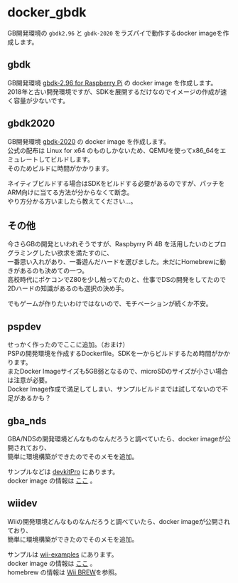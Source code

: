 # docker_gbdk
GB開発環境の `gbdk2.96` と `gbdk-2020` をラズパイで動作するdocker imageを作成します。

## gbdk
GB開発環境 [gbdk-2.96 for Raspberry Pi](https://cubic-style.jp/gbdev/) の docker image を作成します。\
2018年と古い開発環境ですが、SDKを展開するだけなのでイメージの作成が速く容量が少ないです。

## gbdk2020
GB開発環境 [gbdk-2020](https://github.com/gbdk-2020/gbdk-2020) の docker image を作成します。\
公式の配布は Linux for x64 のものしかないため、QEMUを使ってx86_64をエミュレートしてビルドします。 \
そのためビルドに時間がかかります。

ネイティブビルドする場合はSDKをビルドする必要があるのですが、パッチをARM向けに当てる方法が分からなくて断念。 \
やり方分かる方いましたら教えてください…。

## その他
今さらGBの開発といわれそうですが、Raspbyrry Pi 4B を活用したいのとプログラミングしたい欲求を満たすのに、\
一番思い入れがあり、一番遊んだハードを選びました。未だにHomebrewに動きがあるのも決めての一つ。\
高校時代にポケコンでZ80を少し触ってたのと、仕事でDSの開発をしてたので2Dハードの知識があるのも選択の決め手。

でもゲームが作りたいわけではないので、モチベーションが続くか不安。

## pspdev
せっかく作ったのでここに追加。（おまけ） \
PSPの開発環境を作成するDockerfile。SDKを一からビルドするため時間がかかります。 \
またDocker Imageサイズも5GB弱となるので、microSDのサイズが小さい場合は注意が必要。 \
Docker Image作成で満足してしまい、サンプルビルドまでは試してないので不足があるかも？

## gba_nds
GBA/NDSの開発環境どんなものなんだろうと調べていたら、docker imageが公開されており、 \
簡単に環境構築ができたのでそのメモを追加。

サンプルなどは [devkitPro](https://github.com/devkitPro) にあります。 \
docker image の情報は [ここ](https://hub.docker.com/r/devkitpro/devkitarm) 。

## wiidev
Wiiの開発環境どんなものなんだろうと調べていたら、docker imageが公開されており、 \
簡単に環境構築ができたのでそのメモを追加。

サンプルは [wii-examples](https://github.com/devkitPro/wii-examples) にあります。 \
docker image の情報は [ここ](https://hub.docker.com/r/devkitpro/devkitppc) 。 \
homebrew の情報は [Wii BREW](https://wiibrew.org/wiki/Main_Page)を参照。
